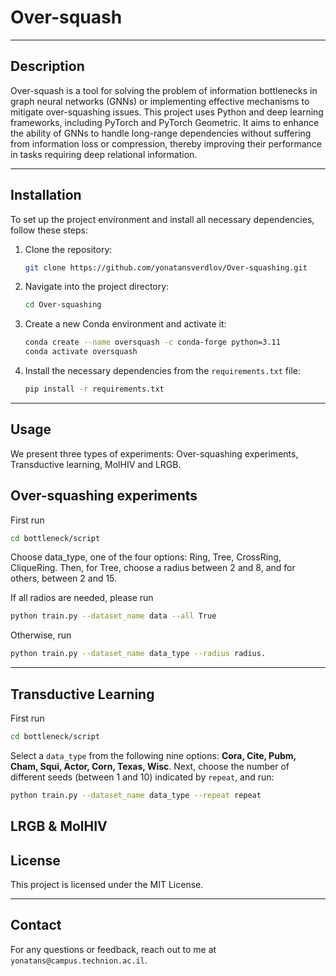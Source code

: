 
# Over-squash

---

## Description

Over-squash is a tool for solving the problem of information bottlenecks in graph neural networks (GNNs) or implementing effective mechanisms to mitigate over-squashing issues. This project uses Python and deep learning frameworks, including PyTorch and PyTorch Geometric. It aims to enhance the ability of GNNs to handle long-range dependencies without suffering from information loss or compression, thereby improving their performance in tasks requiring deep relational information.

---

## Installation

To set up the project environment and install all necessary dependencies, follow these steps:

1. Clone the repository:
   ```bash
   git clone https://github.com/yonatansverdlov/Over-squashing.git
   ```

2. Navigate into the project directory:
   ```bash
   cd Over-squashing
   ```

3. Create a new Conda environment and activate it:
   ```bash
   conda create --name oversquash -c conda-forge python=3.11
   conda activate oversquash
   ```

4. Install the necessary dependencies from the `requirements.txt` file:
   ```bash
   pip install -r requirements.txt
   ```
---

## Usage

We present three types of experiments: Over-squashing experiments, Transductive learning, MolHIV and LRGB.
   
## Over-squashing experiments
First run
   ```bash
   cd bottleneck/script
   ```
Choose data_type, one of the four options: Ring, Tree, CrossRing, CliqueRing. 
Then, for Tree, choose a radius between 2 and 8, and for others, between 2 and 15.

If all radios are needed, please run
   ```bash
   python train.py --dataset_name data --all True
   ```
Otherwise, run
   ```bash
   python train.py --dataset_name data_type --radius radius.
   ```
---
## Transductive Learning
First run
   ```bash
   cd bottleneck/script
   ```
Select a `data_type` from the following nine options: **Cora, Cite, Pubm, Cham, Squi, Actor, Corn, Texas, Wisc**.
Next, choose the number of different seeds (between 1 and 10) indicated by `repeat`, and run:
   ```bash
   python train.py --dataset_name data_type --repeat repeat
   ```
## LRGB & MolHIV
## License

This project is licensed under the MIT License.

---

## Contact

For any questions or feedback, reach out to me at `yonatans@campus.technion.ac.il`.
